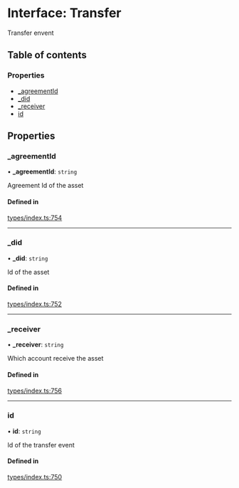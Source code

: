 # Interface: Transfer

Transfer envent

## Table of contents

### Properties

- [\_agreementId](Transfer.md#_agreementid)
- [\_did](Transfer.md#_did)
- [\_receiver](Transfer.md#_receiver)
- [id](Transfer.md#id)

## Properties

### \_agreementId

• **\_agreementId**: `string`

Agreement Id of the asset

#### Defined in

[types/index.ts:754](https://github.com/nevermined-io/react-components/blob/1ea201f/catalog/src/types/index.ts#L754)

___

### \_did

• **\_did**: `string`

Id of the asset

#### Defined in

[types/index.ts:752](https://github.com/nevermined-io/react-components/blob/1ea201f/catalog/src/types/index.ts#L752)

___

### \_receiver

• **\_receiver**: `string`

Which account receive the asset

#### Defined in

[types/index.ts:756](https://github.com/nevermined-io/react-components/blob/1ea201f/catalog/src/types/index.ts#L756)

___

### id

• **id**: `string`

Id of the transfer event

#### Defined in

[types/index.ts:750](https://github.com/nevermined-io/react-components/blob/1ea201f/catalog/src/types/index.ts#L750)
